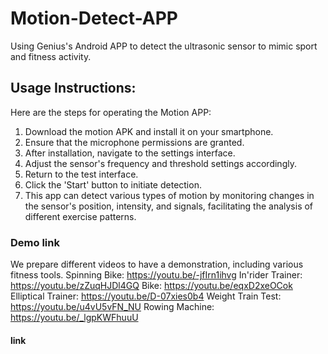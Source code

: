 # Motion-Detect-APP
Using Genius's Android APP to detect the ultrasonic sensor to mimic sport and fitness activity.

## Usage Instructions:

Here are the steps for operating the Motion APP:
1. Download the motion APK and install it on your smartphone.
2. Ensure that the microphone permissions are granted.
3. After installation, navigate to the settings interface.
4. Adjust the sensor's frequency and threshold settings accordingly.
5. Return to the test interface.
6. Click the 'Start' button to initiate detection.
7. This app can detect various types of motion by monitoring changes in the sensor's position, intensity, and signals, facilitating the analysis of different exercise patterns.

### Demo link
We prepare different videos to have a demonstration, including various fitness tools.
Spinning Bike: https://youtu.be/-jfIrn1ihvg 
In'rider Trainer: https://youtu.be/zZuqHJDl4GQ 
Bike: https://youtu.be/eqxD2xeOCok 
Elliptical Trainer: https://youtu.be/D-07xies0b4 
Weight Train Test: https://youtu.be/u4vU5vFN_NU 
Rowing Machine: https://youtu.be/_lgpKWFhuuU 



#### link
